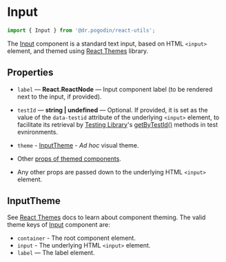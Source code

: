 # Input
```jsx
import { Input } from '@dr.pogodin/react-utils';
```
The [Input] component is a standard text input, based on HTML `<input>` element,
and themed using [React Themes] library.

## Properties

- `label` &mdash; **React.ReactNode** &mdash; Input component label
  (to be rendered next to the input, if provided).

- `testId` &mdash; **string | undefined** &mdash; Optional. If provided, it is
  set as the value of the `data-testid` attribute of the underlying `<input>`
  element, to facilitate its retrieval by [Testing Library]'s [getByTestId()]
  methods in test evnironments.

- `theme` - [InputTheme] - _Ad hoc_ visual theme.
- Other [props of themed components](https://www.npmjs.com/package/@dr.pogodin/react-themes#themed-component-properties).
- Any other props are passed down to the underlying HTML `<input>` element.

## InputTheme

See [React Themes] docs to learn about component theming. The valid theme keys
of [Input] component are:
- `container` - The root component element.
- `input` - The underlying HTML `<input>` element.
- `label` &mdash; The label element.

[getByTestId()]: https://testing-library.com/docs/queries/bytestid
[Input]: #
[InputTheme]: #inputtheme
[React Themes]: https://dr.pogodin.studio/docs/react-themes
[Testing Library]: https://testing-library.com
